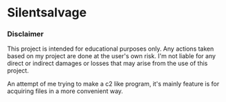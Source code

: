 # Silentsalvage

### Disclaimer
This project is intended for educational purposes only.
Any actions taken based on my project are done at the user's own risk.
I'm not liable for any direct or indirect damages or losses that may arise from the use of this project.

An attempt of me trying to make a c2 like program, it's mainly feature is for acquiring files in a more convenient way.
